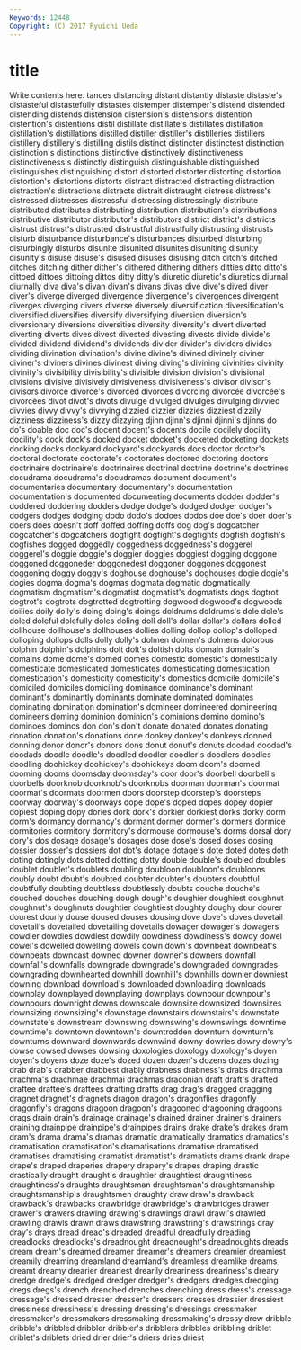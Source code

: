 ```yaml
---
Keywords: 12448 
Copyright: (C) 2017 Ryuichi Ueda
---
```


# title

Write contents here.
tances distancing distant distantly distaste distaste's
distasteful distastefully distastes distemper distemper's distend distended distending distends distension
distension's distensions distention distention's distentions distil distillate distillate's distillates distillation
distillation's distillations distilled distiller distiller's distilleries distillers distillery distillery's distilling
distils distinct distincter distinctest distinction distinction's distinctions distinctive distinctively distinctiveness
distinctiveness's distinctly distinguish distinguishable distinguished distinguishes distinguishing distort distorted distorter
distorting distortion distortion's distortions distorts distract distracted distracting distraction distraction's
distractions distracts distrait distraught distress distress's distressed distresses distressful distressing
distressingly distribute distributed distributes distributing distribution distribution's distributions distributive distributor
distributor's distributors district district's districts distrust distrust's distrusted distrustful distrustfully
distrusting distrusts disturb disturbance disturbance's disturbances disturbed disturbing disturbingly disturbs
disunite disunited disunites disuniting disunity disunity's disuse disuse's disused disuses
disusing ditch ditch's ditched ditches ditching dither dither's dithered dithering
dithers ditties ditto ditto's dittoed dittoes dittoing dittos ditty ditty's
diuretic diuretic's diuretics diurnal diurnally diva diva's divan divan's divans
divas dive dive's dived diver diver's diverge diverged divergence divergence's
divergences divergent diverges diverging divers diverse diversely diversification diversification's diversified
diversifies diversify diversifying diversion diversion's diversionary diversions diversities diversity diversity's
divert diverted diverting diverts dives divest divested divesting divests divide
divide's divided dividend dividend's dividends divider divider's dividers divides dividing
divination divination's divine divine's divined divinely diviner diviner's diviners divines
divinest diving diving's divining divinities divinity divinity's divisibility divisibility's divisible
division division's divisional divisions divisive divisively divisiveness divisiveness's divisor divisor's
divisors divorce divorce's divorced divorces divorcing divorcée divorcée's divorcées divot
divot's divots divulge divulged divulges divulging divvied divvies divvy divvy's
divvying dizzied dizzier dizzies dizziest dizzily dizziness dizziness's dizzy dizzying
djinn djinn's djinni djinni's djinns do do's doable doc doc's
docent docent's docents docile docilely docility docility's dock dock's docked
docket docket's docketed docketing dockets docking docks dockyard dockyard's dockyards
docs doctor doctor's doctoral doctorate doctorate's doctorates doctored doctoring doctors
doctrinaire doctrinaire's doctrinaires doctrinal doctrine doctrine's doctrines docudrama docudrama's docudramas
document document's documentaries documentary documentary's documentation documentation's documented documenting documents
dodder dodder's doddered doddering dodders dodge dodge's dodged dodger dodger's
dodgers dodges dodging dodo dodo's dodoes dodos doe doe's doer
doer's doers does doesn't doff doffed doffing doffs dog dog's
dogcatcher dogcatcher's dogcatchers dogfight dogfight's dogfights dogfish dogfish's dogfishes dogged
doggedly doggedness doggedness's doggerel doggerel's doggie doggie's doggier doggies doggiest
dogging doggone doggoned doggoneder doggonedest doggoner doggones doggonest doggoning doggy
doggy's doghouse doghouse's doghouses dogie dogie's dogies dogma dogma's dogmas
dogmata dogmatic dogmatically dogmatism dogmatism's dogmatist dogmatist's dogmatists dogs dogtrot
dogtrot's dogtrots dogtrotted dogtrotting dogwood dogwood's dogwoods doilies doily doily's
doing doing's doings doldrums doldrums's dole dole's doled doleful dolefully
doles doling doll doll's dollar dollar's dollars dolled dollhouse dollhouse's
dollhouses dollies dolling dollop dollop's dolloped dolloping dollops dolls dolly
dolly's dolmen dolmen's dolmens dolorous dolphin dolphin's dolphins dolt dolt's
doltish dolts domain domain's domains dome dome's domed domes domestic
domestic's domestically domesticate domesticated domesticates domesticating domestication domestication's domesticity domesticity's
domestics domicile domicile's domiciled domiciles domiciling dominance dominance's dominant dominant's
dominantly dominants dominate dominated dominates dominating domination domination's domineer domineered
domineering domineers doming dominion dominion's dominions domino domino's dominoes dominos
don don's don't donate donated donates donating donation donation's donations
done donkey donkey's donkeys donned donning donor donor's donors dons
donut donut's donuts doodad doodad's doodads doodle doodle's doodled doodler
doodler's doodlers doodles doodling doohickey doohickey's doohickeys doom doom's doomed
dooming dooms doomsday doomsday's door door's doorbell doorbell's doorbells doorknob
doorknob's doorknobs doorman doorman's doormat doormat's doormats doormen doors doorstep
doorstep's doorsteps doorway doorway's doorways dope dope's doped dopes dopey
dopier dopiest doping dopy dories dork dork's dorkier dorkiest dorks
dorky dorm dorm's dormancy dormancy's dormant dormer dormer's dormers dormice
dormitories dormitory dormitory's dormouse dormouse's dorms dorsal dory dory's dos
dosage dosage's dosages dose dose's dosed doses dosing dossier dossier's
dossiers dot dot's dotage dotage's dote doted dotes doth doting
dotingly dots dotted dotting dotty double double's doubled doubles doublet
doublet's doublets doubling doubloon doubloon's doubloons doubly doubt doubt's doubted
doubter doubter's doubters doubtful doubtfully doubting doubtless doubtlessly doubts douche
douche's douched douches douching dough dough's doughier doughiest doughnut doughnut's
doughnuts doughtier doughtiest doughty doughy dour dourer dourest dourly douse
doused douses dousing dove dove's doves dovetail dovetail's dovetailed dovetailing
dovetails dowager dowager's dowagers dowdier dowdies dowdiest dowdily dowdiness dowdiness's
dowdy dowel dowel's dowelled dowelling dowels down down's downbeat downbeat's
downbeats downcast downed downer downer's downers downfall downfall's downfalls downgrade
downgrade's downgraded downgrades downgrading downhearted downhill downhill's downhills downier downiest
downing download download's downloaded downloading downloads downplay downplayed downplaying downplays
downpour downpour's downpours downright downs downscale downsize downsized downsizes downsizing
downsizing's downstage downstairs downstairs's downstate downstate's downstream downswing downswing's downswings
downtime downtime's downtown downtown's downtrodden downturn downturn's downturns downward downwards
downwind downy dowries dowry dowry's dowse dowsed dowses dowsing doxologies
doxology doxology's doyen doyen's doyens doze doze's dozed dozen dozen's
dozens dozes dozing drab drab's drabber drabbest drably drabness drabness's
drabs drachma drachma's drachmae drachmai drachmas draconian draft draft's drafted
draftee draftee's draftees drafting drafts drag drag's dragged dragging dragnet
dragnet's dragnets dragon dragon's dragonflies dragonfly dragonfly's dragons dragoon dragoon's
dragooned dragooning dragoons drags drain drain's drainage drainage's drained drainer
drainer's drainers draining drainpipe drainpipe's drainpipes drains drake drake's drakes
dram dram's drama drama's dramas dramatic dramatically dramatics dramatics's dramatisation
dramatisation's dramatisations dramatise dramatised dramatises dramatising dramatist dramatist's dramatists drams
drank drape drape's draped draperies drapery drapery's drapes draping drastic
drastically draught draught's draughtier draughtiest draughtiness draughtiness's draughts draughtsman draughtsman's
draughtsmanship draughtsmanship's draughtsmen draughty draw draw's drawback drawback's drawbacks drawbridge
drawbridge's drawbridges drawer drawer's drawers drawing drawing's drawings drawl drawl's
drawled drawling drawls drawn draws drawstring drawstring's drawstrings dray dray's
drays dread dread's dreaded dreadful dreadfully dreading dreadlocks dreadlocks's dreadnought
dreadnought's dreadnoughts dreads dream dream's dreamed dreamer dreamer's dreamers dreamier
dreamiest dreamily dreaming dreamland dreamland's dreamless dreamlike dreams dreamt dreamy
drearier dreariest drearily dreariness dreariness's dreary dredge dredge's dredged dredger
dredger's dredgers dredges dredging dregs dregs's drench drenched drenches drenching
dress dress's dressage dressage's dressed dresser dresser's dressers dresses dressier
dressiest dressiness dressiness's dressing dressing's dressings dressmaker dressmaker's dressmakers dressmaking
dressmaking's dressy drew dribble dribble's dribbled dribbler dribbler's dribblers dribbles
dribbling driblet driblet's driblets dried drier drier's driers dries driest
